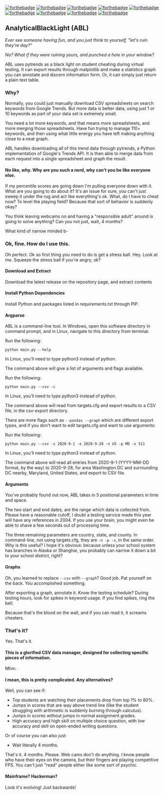[![forthebadge](https://forthebadge.com/images/badges/made-with-python.svg)](https://forthebadge.com) [![forthebadge](https://forthebadge.com/images/badges/you-didnt-ask-for-this.svg)](https://forthebadge.com) [![forthebadge](https://forthebadge.com/images/badges/reading-6th-grade-level.svg)](https://forthebadge.com) [![forthebadge](https://forthebadge.com/images/badges/ages-12.svg)](https://forthebadge.com) [![forthebadge](https://forthebadge.com/images/badges/built-with-resentment.svg)](https://forthebadge.com) [![forthebadge](https://forthebadge.com/images/badges/just-plain-nasty.svg)](https://forthebadge.com) [![forthebadge](https://forthebadge.com/images/badges/uses-badges.svg)](https://forthebadge.com) [![forthebadge](https://forthebadge.com/images/badges/gluten-free.svg)](https://forthebadge.com) [![forthebadge](https://forthebadge.com/images/badges/fixed-bugs.svg)](https://forthebadge.com) 
## AnalyticalBlackLight (ABL)

*Ever see someone having fun, and you just think to yourself, "let's ruin they're day?"*

*No? What if they were ruining yours, and punched a hole in your window?*

ABL uses pytrends as a black light on student cheating during virtual testing.
It can export results through matplotlib and make a statistics graph you can annotate and discern information form.
Or, it can simply just return a plain text table.

### Why?
Normally, you could just manually download CSV spreadsheets on search keywords from Google Trends.
But more data is better data, using just 1 or 10 keywords as part of your data set is extremely small.

You need a lot more keywords, and that means more spreadsheets, and more merging those spreadsheets.
Have fun trying to manage 110+ keywords, and then using what little energy you have left making anything close to a neat graph.

ABL handles downloading all of this trend data through pytrends, a Python implementation of Google's Trends API. It is then able to merge data from each request into a single spreadsheet and graph the result.

#### No like, why. Why are you such a nerd, why can't you be like everyone else.
If my percentile scores are going down I'm pulling everyone down with it.
What are you going to do about it? It's an issue for sure, you can't just sweep it under the rug and act like everything's ok. What, do I have to cheat now? To level the playing field?
Because that sort of behavior is suddenly okay?

You think leaving webcams on and having a "responsible adult" around is going to solve anything? Can you not just, wait, 4 months? 

What kind of narrow minded b-

### Ok, fine. How do I use this.
Oh perfect. Ok so first thing you need to do is get a stress ball.
Hey. Look at me. Squeeze the stress ball if you're angry, ok?

#### Download and Extract
Download the latest release on the repository page, and extract contents

#### Install Python Dependencies
Install Python and packages listed in requirements.txt through PIP.

#### Argparse
ABL is a command-line tool. 
In Windows, open this software directory in command prompt, and in Linux, navigate to this directory from terminal.

Run the following: 
````
python main.py --help
````

In Linux, you'll need to type python3 instead of python.

The command above will give a list of arguments and flags available.

Run the following:
````
python main.py --csv -c
````

In Linux, you'll need to type python3 instead of python.

The command above will read from targets.cfg and export results to a CSV file, in the csv-export directory.

There are more flags such as ``--pandas --graph`` which are different export types, and if you don't want to edit targets.cfg and want to use arguments:

Run the following:
````
python main.py --csv -s 2020-9-1 -e 2020-9-28 -n US -p MD -x 511
````

In Linux, you'll need to type python3 instead of python.

The command above will read all entries from 2020-9-1 (YYYY-MM-DD format, by the way) to 2020-9-28, for area Washington DC and surrounding DC nearby, Maryland, United States, and export to CSV file. 

#### Arguments
You've probably found out now, ABL takes in 5 positional parameters in time and space.

The two start and end dates, are the range which data is collected from. Please have a reasonable cutoff, I doubt a testing service made this year will have any references in 2004.
If you use your brain, you might even be able to shave a few seconds out of processing time.

The three remaining parameters are country, state, and county. In command-line, not using targets.cfg, they are ``-n -p -x``, in the same order.
Why is this useful? I hope it's obvious: because unless your school system has branches in Alaska or Shanghai, you probably can narrow it down a bit to your school district, right?

#### Graphs
Oh, you learned to replace ``--csv`` with ``--graph``?
Good job. Pat yourself on the back. You accomplished something.

After exporting a graph, annotate it. Know the testing schedule?
During testing hours, look for spikes in keyword usage. 
If you find spikes, ring the bell.

Because that's the blood on the wall, and if you can read it, it screams cheaters.

### That's it?
Yes. That's it.

#### This is a glorified CSV data manager, designed for collecting specific pieces of information.
Mhm.

#### I mean, this is pretty complicated. Any alternatives?
Well, you can see if:

- Top students are watching their placements drop from top 1% to 80%.
- Jumps in scores that are way above trend line (like the student struggling with arithmetic is suddenly burning through calculus).
- Jumps in scores without jumps in normal assignment grades.
- High accuracy and high skill on multiple choice question, with low accuracy and skill on open-ended writing questions.

Or of course you can also just:

- Wait literally 4 months.

That's it. 4 months. Please. Web cams don't do anything. I know people who have their eyes on the camera, but their fingers are playing competitive FPS.
You can't just "read" people either like some sort of psychic. 

#### Mainframe? Hackerman?
Look it's evolving! Just backwards!
